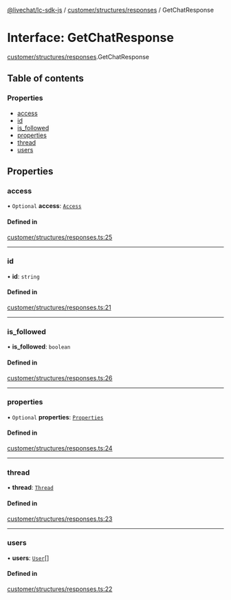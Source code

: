 [@livechat/lc-sdk-js](../README.md) / [customer/structures/responses](../modules/customer_structures_responses.md) / GetChatResponse

# Interface: GetChatResponse

[customer/structures/responses](../modules/customer_structures_responses.md).GetChatResponse

## Table of contents

### Properties

- [access](customer_structures_responses.GetChatResponse.md#access)
- [id](customer_structures_responses.GetChatResponse.md#id)
- [is\_followed](customer_structures_responses.GetChatResponse.md#is_followed)
- [properties](customer_structures_responses.GetChatResponse.md#properties)
- [thread](customer_structures_responses.GetChatResponse.md#thread)
- [users](customer_structures_responses.GetChatResponse.md#users)

## Properties

### access

• `Optional` **access**: [`Access`](customer_structures_structures.Access.md)

#### Defined in

[customer/structures/responses.ts:25](https://github.com/livechat/lc-sdk-js/blob/1fa827f/src/customer/structures/responses.ts#L25)

___

### id

• **id**: `string`

#### Defined in

[customer/structures/responses.ts:21](https://github.com/livechat/lc-sdk-js/blob/1fa827f/src/customer/structures/responses.ts#L21)

___

### is\_followed

• **is\_followed**: `boolean`

#### Defined in

[customer/structures/responses.ts:26](https://github.com/livechat/lc-sdk-js/blob/1fa827f/src/customer/structures/responses.ts#L26)

___

### properties

• `Optional` **properties**: [`Properties`](customer_structures_structures.Properties.md)

#### Defined in

[customer/structures/responses.ts:24](https://github.com/livechat/lc-sdk-js/blob/1fa827f/src/customer/structures/responses.ts#L24)

___

### thread

• **thread**: [`Thread`](customer_structures_structures.Thread.md)

#### Defined in

[customer/structures/responses.ts:23](https://github.com/livechat/lc-sdk-js/blob/1fa827f/src/customer/structures/responses.ts#L23)

___

### users

• **users**: [`User`](../modules/customer_structures_users.md#user)[]

#### Defined in

[customer/structures/responses.ts:22](https://github.com/livechat/lc-sdk-js/blob/1fa827f/src/customer/structures/responses.ts#L22)
